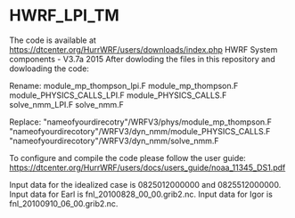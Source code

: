 # HWRF_LPI_TM
The code is available at https://dtcenter.org/HurrWRF/users/downloads/index.php HWRF System components - V3.7a 2015
After dowloding the files in this repository and dowloading the code:

Rename: 
module_mp_thompson_lpi.F module_mp_thompson.F
module_PHYSICS_CALLS_LPI.F module_PHYSICS_CALLS.F
solve_nmm_LPI.F solve_nmm.F

Replace: 
"nameofyourdirecotry"/WRFV3/phys/module_mp_thompson.F
"nameofyourdirecotory"/WRFV3/dyn_nmm/module_PHYSICS_CALLS.F
"nameofyourdirecotory"/WRFV3/dyn_nmm/solve_nmm.F

To configure and compile the code please follow the user guide: 
https://dtcenter.org/HurrWRF/users/docs/users_guide/noaa_11345_DS1.pdf

Input data for the idealized case is 0825012000000 and 0825512000000. 
Input data for Earl is fnl_20100828_00_00.grib2.nc. 
Input data for Igor is fnl_20100910_06_00.grib2.nc.
